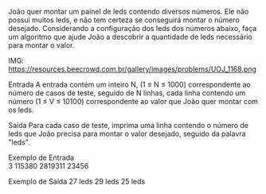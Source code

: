 João quer montar um painel de leds contendo diversos números. Ele não possui muitos leds, e não tem certeza se conseguirá montar o número desejado. Considerando a configuração dos leds dos números abaixo, faça um algoritmo que ajude João a descobrir a quantidade de leds necessário para montar o valor.

IMG:
https://resources.beecrowd.com.br/gallery/images/problems/UOJ_1168.png

Entrada
A entrada contém um inteiro N, (1 ≤ N ≤ 1000) correspondente ao número de casos de teste, seguido de N linhas, cada linha contendo um número (1 ≤ V ≤ 10100) correspondente ao valor que João quer montar com os leds.

Saída
Para cada caso de teste, imprima uma linha contendo o número de leds que João precisa para montar o valor desejado, seguido da palavra "leds".

Exemplo de Entrada	
3
115380
2819311
23456

Exemplo de Saída
27 leds
29 leds
25 leds